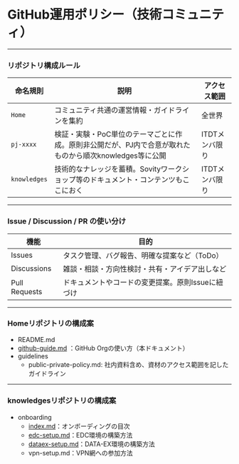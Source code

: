 # GitHub運用ポリシー（技術コミュニティ）

---

### リポジトリ構成ルール

| 命名規則 | 説明 | アクセス範囲 |
| --- | --- | --- |
| `Home` | コミュニティ共通の運営情報・ガイドラインを集約 | 全世界 |
| `pj-xxxx` | 検証・実験・PoC単位のテーマごとに作成。原則非公開だが、PJ内で合意が取れたものから順次knowledges等に公開 | ITDTメンバ限り |
| `knowledges`  | 技術的なナレッジを蓄積。Sovityワークショップ等のドキュメント・コンテンツもここにおく | ITDTメンバ限り |

---

### Issue / Discussion / PR の使い分け

| 機能 | 目的 |
| --- | --- |
| Issues | タスク管理、バグ報告、明確な提案など（ToDo） |
| Discussions | 雑談・相談・方向性検討・共有・アイデア出しなど |
| Pull Requests | ドキュメントやコードの変更提案。原則Issueに紐づけ |

---

### Homeリポジトリの構成案

- README.md
- [github-guide.md]() ：GitHub Orgの使い方（本ドキュメント）
- guidelines
    - public-private-policy.md: 社内資料含め、資材のアクセス範囲を記したガイドライン
 
---
### knowledgesリポジトリの構成案
- onboarding　
    - [index.md]()：オンボーディングの目次
    - [edc-setup.md]()：EDC環境の構築方法
    - [dataex-setup.md]()：DATA-EX環境の構築方法
    - vpn-setup.md：VPN網への参加方法

